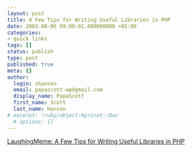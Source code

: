 ```yaml
---
layout: post
title: A Few Tips for Writing Useful Libraries in PHP
date: 2003-08-06 09:08:01.000000000 +02:00
categories:
- quick links
tags: []
status: publish
type: post
published: true
meta: {}
author:
  login: shanson
  email: papascott-wp@gmail.com
  display_name: PapaScott
  first_name: Scott
  last_name: Hanson
# excerpt: !ruby/object:Hpricot::Doc
  # options: {}
---
```

<p><a title="From the author of one of the very most useful PHP libraries" href="http://laughingmeme.org/archives/001055.html#001055">LaughingMeme: A Few Tips for Writing Useful Libraries in PHP</a></p>
